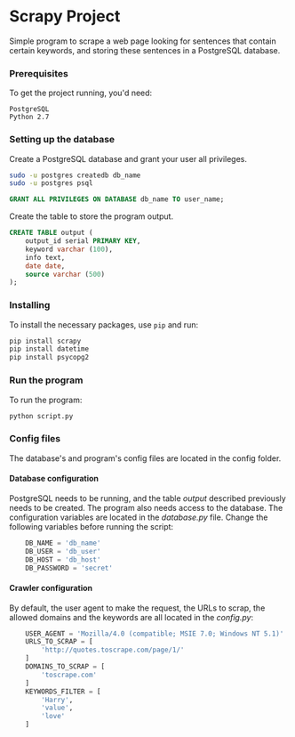 
# Scrapy Project
Simple program to scrape a web page looking for sentences that contain certain keywords, and storing these sentences in a PostgreSQL database.

### Prerequisites
To get the project running, you'd need:
```
PostgreSQL
Python 2.7
```

### Setting up the database
Create a PostgreSQL database and grant your user all privileges.
```sh
sudo -u postgres createdb db_name
sudo -u postgres psql
```
```sql
GRANT ALL PRIVILEGES ON DATABASE db_name TO user_name;
```
Create the table to store the program output.
```sql
CREATE TABLE output (
    output_id serial PRIMARY KEY,
    keyword varchar (100),
    info text,
    date date,
    source varchar (500)
);
```

### Installing
To install the necessary packages, use `pip` and run:

```sh
pip install scrapy
pip install datetime
pip install psycopg2
```

### Run the program
To run the program:
```sh
python script.py
```

### Config files
The database's and program's config files are located in the config folder.

#### Database configuration
PostgreSQL needs to be running, and the table *output* described previously needs to be created. The program also needs access to the database. The configuration variables are located in the *database.py* file. Change the following variables before running the script:

```python
    DB_NAME = 'db_name'
    DB_USER = 'db_user'
    DB_HOST = 'db_host'
    DB_PASSWORD = 'secret'
```
#### Crawler configuration
By default, the user agent to make the request, the URLs to scrap, the allowed domains and the keywords are all located in the *config.py*:

```python
    USER_AGENT = 'Mozilla/4.0 (compatible; MSIE 7.0; Windows NT 5.1)'
    URLS_TO_SCRAP = [
        'http://quotes.toscrape.com/page/1/'
    ]
    DOMAINS_TO_SCRAP = [
        'toscrape.com'
    ]
    KEYWORDS_FILTER = [
        'Harry', 
        'value',
        'love'
    ]
```